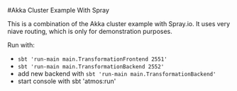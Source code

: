 #Akka Cluster Example With Spray

This is a combination of the Akka cluster example with Spray.io. It uses very niave routing, which is only for demonstration purposes. 

Run with:

* ```sbt 'run-main main.TransformationFrontend 2551'```
* ```sbt 'run-main main.TransformationBackend 2552'```
* add new backend with ```sbt 'run-main main.TransformationBackend'```
* start console with sbt 'atmos:run'